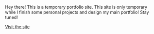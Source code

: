 Hey there! This is a temporary portfolio site. This site is only temporary while I finish some personal projects and design my main portfolio! Stay tuned!

[Visit the site](https://www.williamclarke.me)